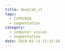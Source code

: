 ```yaml
---
title: deeplab_v1
tags:
  - CVPR2016
  - segmentation
category:
  - computer vision
  - segmentation
date: 2019-03-13 11:33:54
---
```

